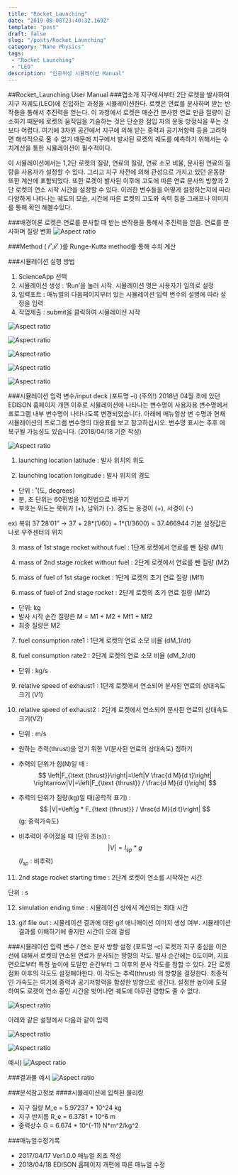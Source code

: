 ```yaml
---
title: "Rocket_Launching"
date: "2019-08-08T23:40:32.169Z"
template: "post"
draft: false
slug: "/posts/Rocket_Launching"
category: "Nano Physics"
tags: 
 - "Rocket Launching"
 - "LEO"
description: "인공위성 시뮬레이션 Manual"
---
```

##Rocket_Launching User Manual
###앱소개
지구에서부터 2단 로켓을 발사하여 지구 저궤도(LEO)에 진입하는 과정을 시뮬레이션한다. 로켓은 연료를 분사하며 받는 반작용을 통해서 추진력을 얻는다. 이 과정에서 로켓은 매순간 분사한 연료 만큼 질량이 감소하기 때문에 로켓의 움직임을 기술하는 것은 단순한 점입 자의 운동 방정식을 푸는 것 보다 어렵다. 여기에 3차원 공간에서 지구에 의해 받는 중력과 공기저항력 등을 고려하면 해석적으로 풀 수 없기 때문에 지구에서 발사된 로켓의 궤도를 예측하기 위해서는 수치계산을 통한 시뮬레이션이 필수적이다.

이 시뮬레이션에서는 1,2단 로켓의 질량, 연료의 질량, 연료 소모 비율, 분사된 연료의 질량을 사용자가 설정할 수 있다. 그리고 지구 자전에 의해 관성으로 가지고 있던 운동량 또한 계산에 포함되었다. 또한 로켓이 발사된 이후에 고도에 따른 연료 분사의 방향과 2단 로켓의 연소 시작 시간을 설정할 수 있다. 이러한 변수들을 어떻게 설정하는지에 따라 다양하게 나타나는 궤도의 모습, 시간에 따른 로켓의 고도와 속력 등을 그래프나 이미지를 통해 확인 해볼수있다.

###배경이론
로켓은 연료를 분사할 때 받는 반작용을 통해서 추진력을 얻음. 연료를 분사하며 질량 변화
![Aspect ratio](/media/POST/000029/0.jpg)

###Method
( 𝑟 ⃗,𝑣 ⃗ )를 Runge-Kutta method를 통해 수치 계산

###시뮬레이션 실행 방법
1. ScienceApp 선택
2. 시뮬레이션 생성 : ‘Run’을 눌러 시작. 시뮬레이션 명은 사용자가 임의로 설정
3. 입력포트 : 매뉴얼의 다음페이지부터 있는 시뮬레이션 입력 변수의 설명에 따라 설정을 입력
4. 작업제출 : submit을 클릭하여 시뮬레이션 시작

![Aspect ratio](/media/POST/000029/7.jpg)

![Aspect ratio](/media/POST/000029/8.jpg)

![Aspect ratio](/media/POST/000029/9.jpg)

![Aspect ratio](/media/POST/000029/10.jpg)

![Aspect ratio](/media/POST/000029/11.jpg)


###시뮬레이션 입력 변수/input deck (포트명 –i)
(주의!) 2018년 04월 초에 있던 EDISON 홈페이지 개편 이후로 시뮬레이션에 나타나는 변수명이 사용자용 변수명에서 프로그램 내부 변수명이 나타나도록 변경되었습니다. 아래에 매뉴얼상 변 수명과 현재 시뮬레이션의 프로그램 변수명의 대응표를 보고 참고하십시오. 변수명 표시는 추후 에 복구될 가능성도 있습니다. (2018/04/18 기준 작성)

![Aspect ratio](/media/POST/000029/1.jpg)

1. launching location latitude : 발사 위치의 위도 

2. launching location longitude : 발사 위치의 경도
- 단위 :  ̊ (도, degrees)
- 분, 초 단위는 60진법을 10진법으로 바꾸기
- 부호는 위도는 북위가 (+), 남위가 (-). 경도는 동경이 (+), 서경이 (-)

ex) 북위 37 ̊28’01” → 37 + 28*(1/60) + 1*(1/3600) = 37.466944 기본 설정값은 나로 우주센터의 위치

3. mass of 1st stage rocket without fuel : 1단계 로켓에서 연료를 뺀 질량 (M1) 

4. mass of 2nd stage rocket without fuel : 2단계 로켓에서 연료를 뺀 질량 (M2) 

5. mass of fuel of 1st stage rocket : 1단계 로켓의 초기 연료 질량 (Mf1)

6. mass of fuel of 2nd stage rocket : 2단계 로켓의 초기 연료 질량 (Mf2)
- 단위: kg
- 발사 시작 순간 질량은 M = M1 + M2 + Mf1 + Mf2 
- 최종 질량은 M2

7. fuel consumption rate1 : 1단계 로켓의 연료 소모 비율 (dM_1/dt) 

8. fuel consumption rate2 : 2단계 로켓의 연료 소모 비율 (dM_2/dt)
- 단위 : kg/s

9. relative speed of exhaust1 : 1단계 로켓에서 연소되어 분사된 연료의 상대속도 크기 (V1) 

10. relative speed of exhaust2 : 2단계 로켓에서 연소되어 분사된 연료의 상대속도 크기(V2)
- 단위 : m/s

* 원하는 추력(thrust)을 얻기 위한 V(분사된 연료의 상대속도) 정하기

- 추력의 단위가 힘(N)일 때 : 
$$
\left|F_{\text {thrust}}\right|=\left|V \frac{d M}{d t}\right| \rightarrow|V|=\left|F_{\text {thrust}} / \frac{d M}{d t}\right|
$$

- 추력의 단위가 질량(kg)일 때(공학적 표기) : 
$$
|V|=\left|g * F_{\text {thrust}} / \frac{d M}{d t}\right|
$$
(g: 중력가속도)

- 비추력이 주어졌을 때 (단위 초(s)) : 
$$
|V|=I_{s p} * g
$$
($I_{s p}$ : 비추력)

11. 2nd stage rocket starting time : 2단계 로켓이 연소를 시작하는 시간

단위 : s

12. simulation ending time : 시뮬레이션 상에서 계산되는 최대 시간

13. gif file out : 시뮬레이션 결과에 대한 gif 애니매이션 이미지 생성 여부. 시뮬레이션 결과를 이해하기에 좋지만 시간이 오래 걸림

###시뮬레이션 입력 변수 / 연소 분사 방향 설정 (포트명 –c)
로켓과 지구 중심을 이은 선에 대해서 로켓의 연소된 연료가 분사되는 방향의 각도. 발사 순간에는 0도이며, 지표면으로부터 특정 높이에 도달한 순간부터 그 이후의 분사 각도를 정할 수 있다. 2단 로켓 점화 이후의 각도도 설정해야한다. 이 각도는 추력(thrust) 의 방향을 결정한다. 최종적인 가속도는 여기에 중력과 공기저항력을 합성한 방향으로 생긴다. 설정한 높이에 도달하여도 로켓이 연소 중인 시간을 벗어나면 궤도에 아무런 영향도 줄 수 없다.
 
![Aspect ratio](/media/POST/000029/2.jpg)

아래와 같은 설정에서 다음과 같이 입력

![Aspect ratio](/media/POST/000029/3.jpg)

![Aspect ratio](/media/POST/000029/4.jpg)

예시)
![Aspect ratio](/media/POST/000029/5.jpg)

###결과물 예시
![Aspect ratio](/media/POST/000029/6.jpg)

###분석참고정보
####시뮬레이션에 입력된 물리량

- 지구 질량 M_e = 5.97237 * 10^24 kg
- 지구 반지름 R_e = 6.3781 * 10^6 m 
- 중력상수 G = 6.674 * 10^(-11) N*m^2/kg^2

###매뉴얼수정기록
- 2017/04/17 Ver1.0.0 매뉴얼 최초 작성
- 2018/04/18 EDISON 홈페이지 개편에 따른 매뉴얼 수정